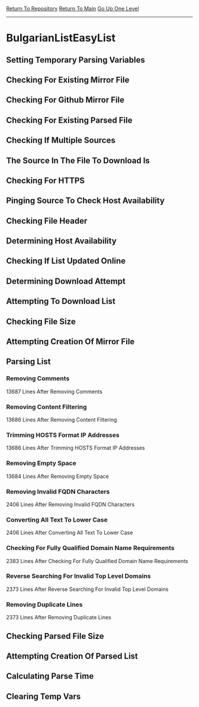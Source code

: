 [Return To Repository](https://github.com/deathbybandaid/piholeparser/)
[Return To Main](https://github.com/deathbybandaid/piholeparser/blob/master/RecentRunLogs/Mainlog.md)
[Go Up One Level](https://github.com/deathbybandaid/piholeparser/blob/master/RecentRunLogs/TopLevelScripts/30-Processing-External-Blacklists.md)
____________________________________
# BulgarianListEasyList
## Setting Temporary Parsing Variables
## Checking For Existing Mirror File
## Checking For Github Mirror File
## Checking For Existing Parsed File
## Checking If Multiple Sources
## The Source In The File To Download Is
## Checking For HTTPS
## Pinging Source To Check Host Availability
## Checking File Header
## Determining Host Availability
## Checking If List Updated Online
## Determining Download Attempt
## Attempting To Download List
## Checking File Size
## Attempting Creation Of Mirror File
## Parsing List
### Removing Comments
13687 Lines After Removing Comments
### Removing Content Filtering
13686 Lines After Removing Content Filtering
### Trimming HOSTS Format IP Addresses
13686 Lines After Trimming HOSTS Format IP Addresses
### Removing Empty Space
13684 Lines After Removing Empty Space
### Removing Invalid FQDN Characters
2406 Lines After Removing Invalid FQDN Characters
### Converting All Text To Lower Case
2406 Lines After Converting All Text To Lower Case
### Checking For Fully Qualified Domain Name Requirements
2383 Lines After Checking For Fully Qualified Domain Name Requirements
### Reverse Searching For Invalid Top Level Domains
2373 Lines After Reverse Searching For Invalid Top Level Domains
### Removing Duplicate Lines
2373 Lines After Removing Duplicate Lines
## Checking Parsed File Size
## Attempting Creation Of Parsed List
## Calculating Parse Time
## Clearing Temp Vars
